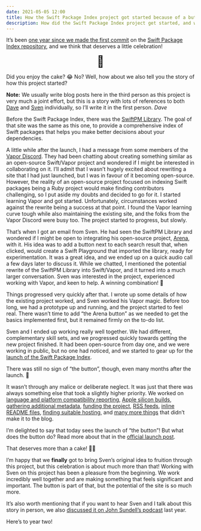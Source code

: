```yaml
---
date: 2021-05-05 12:00
title: How the Swift Package Index project got started because of a button
description: How did the Swift Package Index project get started, and why does a button feature so prominently in the story? Read on to find out.
---
```


It’s been [one year since we made the first commit](https://twitter.com/_sa_s/status/1386033811348197380) on the [Swift Package Index repository](https://github.com/SwiftPackageIndex/SwiftPackageIndex-Server), and we think that deserves a little celebration!

<center style="font-size: 30px;">🎂</center>

Did you enjoy the cake? 😂 No? Well, how about we also tell you the story of how this project started?

**Note:** We usually write blog posts here in the third person as this project is very much a joint effort, but this is a story with lots of references to both [Dave](https://twitter.com/daveverwer) and [Sven](https://twitter.com/_sa_s) individually, so I’ll write it in the first person. _Dave_

Before the Swift Package Index, there was the [SwiftPM Library](https://daveverwer.com/blog/launching-the-swiftpm-library/). The goal of that site was the same as this one, to provide a comprehensive index of Swift packages that helps you make better decisions about your dependencies.

A little while after the launch, I had a message from some members of the [Vapor Discord](https://discord.com/invite/vapor). They had been chatting about creating something similar as an open-source Swift/Vapor project and wondered if I might be interested in collaborating on it. I’ll admit that I wasn’t hugely excited about rewriting a site that I had just launched, but I was in favour of it becoming open-source. However, the reality of an open-source project focused on indexing Swift packages being a Ruby project would make finding contributors challenging, so I put aside my doubts and decided to go for it. I started learning Vapor and got started. Unfortunately, circumstances worked against the rewrite being a success at that point. I found the Vapor learning curve tough while also maintaining the existing site, and the folks from the Vapor Discord were busy too. The project started to progress, but slowly.

That’s when I got an email from Sven. He had seen the SwiftPM Library and wondered if I might be open to integrating his open-source project, [Arena](https://github.com/finestructure/Arena), with it. His idea was to add a button next to each search result that, when clicked, would create a Swift Playground that imported the library, ready for experimentation. It was a great idea, and we ended up on a quick audio call a few days later to discuss it. While we chatted, I mentioned the potential rewrite of the SwiftPM Library into Swift/Vapor, and it turned into a much larger conversation. Sven was interested in the project, experienced working with Vapor, and keen to help. A winning combination! 🥇

Things progressed very quickly after that. I wrote up some details of how the existing project worked, and Sven worked his Vapor magic. Before too long, we had a prototype up and running, and the project started to feel real. There wasn’t time to add “the Arena button” as we needed to get the basics implemented first, but it remained firmly on the to-do list.

Sven and I ended up working really well together. We had different, complementary skill sets, and we progressed quickly towards getting the new project finished. It had been open-source from day one, and we were working in public, but no one had noticed, and we started to gear up for the [launch of the Swift Package Index](https://iosdevweekly.com/issues/460#start).

There was still no sign of “the button”, though, even many months after the launch. 😬

It wasn’t through any malice or deliberate neglect. It was just that there was always something else that took a slightly higher priority. We worked on [language and platform compatibility reporting](/posts/launching-language-and-platform-package-compatibility), [Apple silicon builds](/posts/building-3238-packages-for-apple-silicon), [gathering additional metadata](/posts/the-swift-package-index-metadata-file-first-steps), [funding the project](/posts/funding-the-future-of-the-swift-package-index), [RSS feeds](/posts/keeping-up-to-date-with-swift-packages), [inline README files](/posts/inline-readme-files), [finding suitable hosting](/posts/hosting-the-swift-package-index), and [many more things](https://github.com/SwiftPackageIndex/SwiftPackageIndex-Server/pulls?q=is%3Apr+is%3Aclosed) that didn’t make it to the blog.

I’m delighted to say that today sees the launch of “the button”! But what does the button do? Read more about that in the [official launch post](/posts/launching-the-swift-package-index-playgrounds-app-for-macos).

That deserves more than a cake! 🥂🍾

I’m happy that we **finally** got to bring Sven’s original idea to fruition through this project, but this celebration is about much more than that! Working with Sven on this project has been a pleasure from the beginning. We work incredibly well together and are making something that feels significant and important. The button is part of that, but the potential of the site is so much more.

It’s also worth mentioning that if you want to hear Sven and I talk about this story in person, we also [discussed it on John Sundell’s podcast](https://swiftbysundell.com/podcast/75/) last year.

Here’s to year two!
